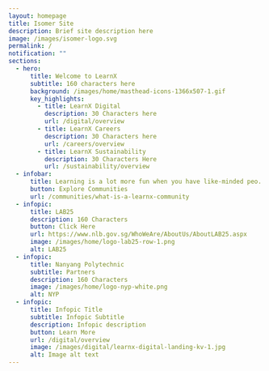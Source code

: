 ```yaml
---
layout: homepage
title: Isomer Site
description: Brief site description here
image: /images/isomer-logo.svg
permalink: /
notification: ""
sections:
  - hero:
      title: Welcome to LearnX
      subtitle: 160 characters here
      background: /images/home/masthead-icons-1366x507-1.gif
      key_highlights:
        - title: LearnX Digital
          description: 30 Characters here
          url: /digital/overview
        - title: LearnX Careers
          description: 30 Characters here
          url: /careers/overview
        - title: LearnX Sustainability
          description: 30 Characters Here
          url: /sustainability/overview
  - infobar:
      title: Learning is a lot more fun when you have like-minded peo...
      button: Explore Communities
      url: /communities/what-is-a-learnx-community
  - infopic:
      title: LAB25
      description: 160 Characters
      button: Click Here
      url: https://www.nlb.gov.sg/WhoWeAre/AboutUs/AboutLAB25.aspx
      image: /images/home/logo-lab25-row-1.png
      alt: LAB25
  - infopic:
      title: Nanyang Polytechnic
      subtitle: Partners
      description: 160 Characters
      image: /images/home/logo-nyp-white.png
      alt: NYP
  - infopic:
      title: Infopic Title
      subtitle: Infopic Subtitle
      description: Infopic description
      button: Learn More
      url: /digital/overview
      image: /images/digital/learnx-digital-landing-kv-1.jpg
      alt: Image alt text
---
```

